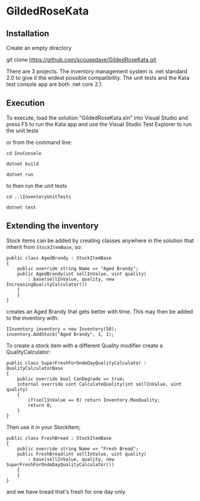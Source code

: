 


# GildedRoseKata
## Installation

Create an empty directory

git clone https://github.com/scousedave/GildedRoseKata.git

There are 3 projects. The inventory management system is .net standard 2.0 to give it the widest possible compatibility. The unit tests and the Kata test console app are both .net core 2.1. 

## Execution
To execute, load the solution  "GildedRoseKata.sln" into Visual Studio and press F5 to run the Kata app and use the Visual Studio Test Explorer to run the unit tests

or from the command line:
```
cd InvConsole

dotnet build

dotnet run
```
to then run the unit tests

```
cd ..\InventoryUnitTests

dotnet test
```
## Extending the inventory

Stock items can be added by creating classes anywhere in the solution that inherit from `StockItemBase`, so:

```
public class AgedBrandy : StockItemBase
{
	public override string Name => "Aged Brandy";
	public AgedBrandy(int sellInValue, uint quality) 
		: base(sellInValue, quality, new IncreasingQualityCalculator())
	{
	}
}
```

creates an Aged Brandy that gets better with time. This may then be added  to the inventory with:

```
IInventory inventory = new Inventory(50);
inventory.AddStock("Aged Brandy", 1, 1);
```
To create a stock item with a different Quality modifier create a QualityCalculator:
```
public class SuperFreshForOndeDayQualityCalculator : QualityCalculatorBase
{
	public override bool CanDegrade => true;
	internal override uint CalculateQuality(int sellInValue, uint quality)
	{
		if(sellInValue == 0) return Inventory.MaxQuality;
		return 0;
	}
}
```
Then use it in your StockItem;
```
public class FreshBread : StockItemBase
{
	public override string Name => "Fresh Bread";
	public FreshBread(int sellInValue, uint quality) 
		: base(sellInValue, quality, new SuperFreshForOndeDayQualityCalculator())
	{
	}
}
```
and we have bread that's fresh for one day only.
